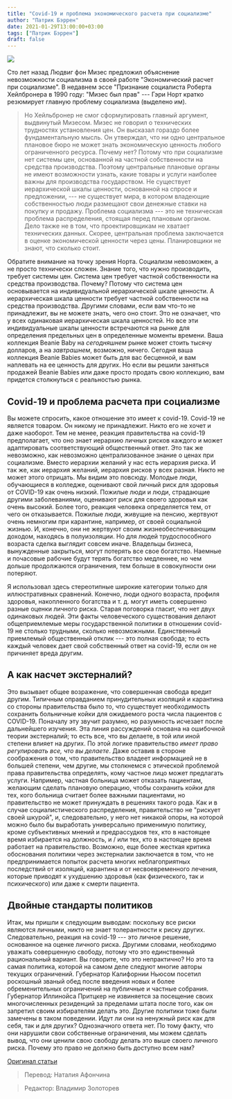 ```yaml
---
title: "Covid-19 и проблема экономического расчета при социализме"
author: "Патрик Бэррен"
date: 2021-01-29T13:00:00+03:00
tags: ["Патрик Бэррен"]
draft: false
---
```


![](https://cdn.mises.org/styles/slideshow/s3/static-page/img/elbow-bump-wire.jpg?itok=mnhTOVpw)

Сто лет назад Людвиг фон Мизес предложил объяснение невозможности социализма в своей работе "Экономический расчет при социализме". В недавнем эссе "Признание социалиста Роберта Хейлбронера в 1990 году: "Мизес был прав" --- Гэри Норт кратко резюмирует главную проблему социализма (выделено им).

> Но Хейльбронер не смог сформулировать главный аргумент, выдвинутый Мизесом. Мизес не говорил о технических трудностях установления цен. Он высказал гораздо более фундаментальную мысль. Он утверждал, что ни одно центральное плановое бюро не может знать экономическую ценность любого ограниченного ресурса. Почему нет? Потому что при социализме нет системы цен, основанной на частной собственности на средства производства. Поэтому центральные плановые органы не имеют возможности узнать, какие товары и услуги наиболее важны для производства государством. Не существует иерархической шкалы ценности, основанной на спросе и предложении, --- не существует мира, в котором владеющие собственностью люди размещают свои денежные ставки на покупку и продажу. Проблема социализма --- это не техническая проблема распределения, стоящая перед плановым органом. Дело также не в том, что проектировщикам не хватает технических данных. Скорее, центральная проблема заключается в оценке экономической ценности через цены. Планировщики не знают, что сколько стоит.

Обратите внимание на точку зрения Норта. Социализм невозможен, а не просто технически сложен. Знание того, что нужно производить, требует системы цен. Система цен требует частной собственности на средства производства. Почему? Потому что система цен основывается на индивидуальной иерархической шкале ценности. А иерархическая шкала ценности требует частной собственности на средства производства. Другими словами, если вам что-то не принадлежит, вы не можете знать, чего оно стоит. Это не означает, что у всех одинаковая иерархическая шкала ценностей. Но все эти индивидуальные шкалы ценности встречаются на рынке для определения предельных цен в определенные моменты времени. Ваша коллекция Beanie Baby на *сегодняшнем* рынке может стоить тысячу долларов, а на *завтрашнем*, возможно, ничего. Сегодня ваша коллекция Beanie Babies может быть для вас бесценной, и вам наплевать на ее ценность для других. Но если вы решили заняться продажей Beanie Babies или даже просто продать свою коллекцию, вам придется столкнуться с реальностью рынка.

## Covid-19 и проблема расчета при социализме

Вы можете спросить, какое отношение это имеет к covid-19. Сovid-19 не является товаром. Он никому не принадлежит. Никто его не хочет и даже наоборот. Тем не менее, реакция правительства на covid-19 предполагает, что оно знает иерархию личных рисков каждого и может адаптировать соответствующий общественный ответ. Это так же невозможно, как невозможно централизованное знание о ценах при социализме. Вместо иерархии желаний у нас есть иерархия риска. И так же, как иерархия желаний, иерархия рисков у всех разная. Никто не может этого отрицать. Мы видим это повсюду. Молодые люди, обучающиеся в колледже, оценивают свой личный риск для здоровья от COVID-19 как очень низкий. Пожилые люди и люди, страдающие другими заболеваниями, оценивают риск для своего здоровья как очень высокий. Более того, реакция человека определяется тем, от чего он отказывается. Пожилые люди, живущие на пенсию, жертвуют очень немногим при карантине, например, от своей социальной жизнью. И, конечно, они не жертвуют своим жизнеобеспечивающим доходом, находясь в полуизоляции. Но для людей трудоспособного возраста сделка выглядит совсем иначе. Владельцы бизнеса, вынужденные закрыться, могут потерять все свое богатство. Наемные и почасовые рабочие будут терять богатство медленнее, но чем дольше продолжаются ограничения, тем больше в совокупности они потеряют.

Я использовал здесь стереотипные широкие категории только для иллюстративных сравнений. Конечно, люди одного возраста, профиля здоровья, накопленного богатства и т. д. могут иметь совершенно разные оценки личного риска. Старая поговорка гласит, что нет двух одинаковых людей. Эти факты человеческого существования делают общеприемлемые меры государственной политики в отношении covid-19 не столько трудными, сколько невозможными. Единственный приемлемый общественный отклик --- это полная свобода; то есть каждый человек дает свой собственный ответ на covid-19, если он не причиняет вреда другим.

## А как насчет экстерналий?

Это вызывает общее возражение, что совершенная свобода вредит другим. Типичным оправданием принудительных изоляций и карантина со стороны правительства было то, что существует необходимость сохранить больничные койки для ожидаемого роста числа пациентов с COVID-19. Поначалу эту звучит разумно, но разумность исчезает после дальнейшего изучения. Эта линия рассуждений основана на ошибочной теории экстерналий; то есть все, что вы делаете, в той или иной степени влияет на других. По этой логике правительство *имеет право регулировать все, что вы делаете*. Даже оставив в стороне соображения о том, что правительство владеет информацией не в большей степени, чем другие, мы столкнемся с этической проблемой права правительства определять, кому частное лицо может предлагать услуги. Например, частная больница может отказать пациентам, желающим сделать плановую операцию, чтобы сохранить койки для тех, кого больница считает более важными пациентами, но правительство не может принуждать в решениях такого рода. Как и в случае социалистического распределения, правительство не "рискует своей шкурой", и, следовательно, у него нет никакой опоры, на которой можно было бы выработать универсально применимую политику, кроме субъективных мнений и предрассудков тех, кто в настоящее время избирается на должность, и / или тех, кто в настоящее время работает на правительство. Возможно, еще более жесткая критика обоснования политики через экстерналии заключается в том, что не предпринимается попыток расчета многих неблагоприятных последствий от изоляций, карантина и от несвоевременного лечения, которые приводят к ухудшению здоровья (как физического, так и психического) или даже к смерти пациента.

## Двойные стандарты политиков

Итак, мы пришли к следующим выводам: поскольку все риски являются личными, никто не знает толерантности к риску других. Следовательно, реакция на covid-19 --- это личное решение, основанное на оценке личного риска. Другими словами, необходимо уважать совершенную свободу, потому что это единственный рациональный вариант. Вы говорите, что это непрактично? Но это та самая политика, которой на самом деле следуют многие авторы текущих ограничений. Губернатор Калифорнии Ньюсом посетил роскошный званый обед после введения новых и более обременительных ограничений на публичные и частные собрания. Губернатор Иллинойса Притцкер не извиняется за посещение своих многочисленных резиденций за пределами штата после того, как он запретил своим избирателям делать это. Другие политики тоже были замечены в таком поведении. Идут ли они на ненужный риск как для себя, так и для других? Однозначного ответа нет. По тому факту, что они нарушили свои собственные ограничения, мы можем сделать вывод, что они ценили свою свободу делать это выше своего личного риска. Почему это право не должно быть доступно всем нам?

[Оригинал статьи](https://mises.org/wire/covid-19-and-socialist-calculation-problem)

> Перевод: Наталия Афончина

> Редактор: Владимир Золоторев

